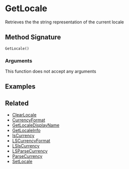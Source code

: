 # GetLocale

Retrieves the the string representation of the current locale

## Method Signature

```
GetLocale()
```

### Arguments

This function does not accept any arguments

## Examples

## Related

* [ClearLocale](clearlocale.md)
* [CurrencyFormat](currencyformat.md)
* [GetLocaleDisplayName](getlocaledisplayname.md)
* [GetLocaleInfo](getlocaleinfo.md)
* [IsCurrency](iscurrency.md)
* [LSCurrencyFormat](lscurrencyformat.md)
* [LSIsCurrency](lsiscurrency.md)
* [LSParseCurrency](lsparsecurrency.md)
* [ParseCurrency](parsecurrency.md)
* [SetLocale](setlocale.md)
